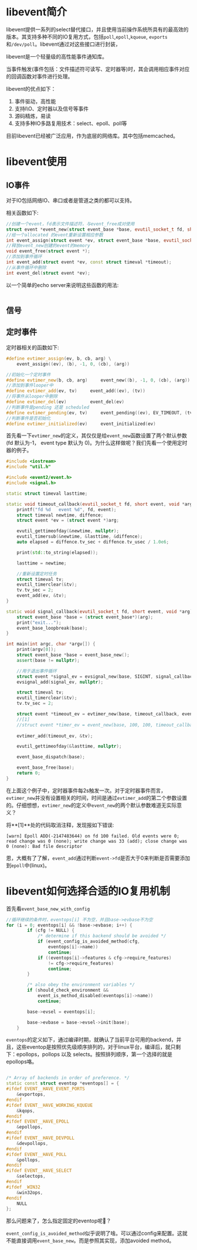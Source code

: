 # libevent简介



libevent提供一系列的select替代接口，并且使用当前操作系统所具有的最高效的版本。其支持多种不同的IO复用方式，包括`poll`,`epoll`,`kqueue`, `evports`和`/dev/poll`。libevent通过对这些接口进行封装，

libevent是一个轻量级的高性能事件通知库。

当事件触发(事件包括：文件描述符可读写、定时器等)时，其会调用相应事件对应的回调函数对事件进行处理。

libevent的优点如下：

1. 事件驱动，高性能
2. 支持I\O、定时器以及信号等事件
3. 源码精炼，易读
4. 支持多种IO多路复用技术：select、epoll、poll等

目前libevent已经被广泛应用，作为底层的网络库。其中包括memcached。

# libevent使用



## IO事件

对于IO包括网络IO、串口或者是管道之类的都可以支持。

相关函数如下:

```c++
//创建一个event，fd表示文件描述符，与event_free成对使用
struct event *event_new(struct event_base *base, evutil_socket_t fd, short events, 						event_callback_fn callback, void *callback_arg);
//给一个allocated 的event重新设置相应参数
int event_assign(struct event *ev, struct event_base *base, evutil_socket_t fd, short events, 				event_callback_fn callback, void *callback_arg);
//释放event_new创建的event的memory
void event_free(struct event *);
//添加到事件循环
int event_add(struct event *ev, const struct timeval *timeout);
//从事件循环中删除
int event_del(struct event *ev);
```



以一个简单的echo server来说明这些函数的用法:

```c++

```













## 信号







## 定时事件

定时器相关的函数如下:

```C++
#define evtimer_assign(ev, b, cb, arg) \
	event_assign((ev), (b), -1, 0, (cb), (arg))

//初始化一个定时事件
#define evtimer_new(b, cb, arg)		event_new((b), -1, 0, (cb), (arg))
//添加到事件looper中
#define evtimer_add(ev, tv)		event_add((ev), (tv))
//将事件从looper中删除
#define evtimer_del(ev)			event_del(ev)
//判断事件是pending 还是 scheduled
#define evtimer_pending(ev, tv)		event_pending((ev), EV_TIMEOUT, (tv))
//判断事件是否初始化
#define evtimer_initialized(ev)		event_initialized(ev)
```

首先看一下`evtimer_new`的定义，其仅仅是给`event_new`函数设置了两个默认参数(fd 默认为-1， event type 默认为 0)。为什么这样做呢？我们先看一个使用定时器的例子。

```c++
#include <iostream>
#include "util.h"

#include <event2/event.h>
#include <signal.h>

static struct timeval lasttime;

static void timeout_callback(evutil_socket_t fd, short event, void *arg) {
    printf("fd %d   event %d", fd, event);
    struct timeval newtime, diffence;
    struct event *ev = (struct event *)arg;

    evutil_gettimeofday(&newtime, nullptr);
    evutil_timersub(&newtime, &lasttime, &diffence);
    auto elapsed = diffence.tv_sec + diffence.tv_usec / 1.0e6;

    print(std::to_string(elapsed));

    lasttime = newtime;

    //重新设置定时任务
    struct timeval tv;
    evutil_timerclear(&tv);
    tv.tv_sec = 2;
    event_add(ev, &tv);
}

static void signal_callback(evutil_socket_t fd, short event, void *arg) {
    struct event_base *base = (struct event_base*)(arg);
    print("exit...");
    event_base_loopbreak(base);
}

int main(int argc, char *argv[]) {
    print(argv[0]);
    struct event_base *base = event_base_new();
    assert(base != nullptr);

    //用于退出事件循环
    struct event *signal_ev = evsignal_new(base, SIGINT, signal_callback, base);
    evsignal_add(signal_ev, nullptr);

    struct timeval tv;
    evutil_timerclear(&tv);
    tv.tv_sec = 2;

    struct event *timeout_ev = evtimer_new(base, timeout_callback, event_self_cbarg());
	//[1]
    //struct event *timer_ev = event_new(base, 100, 100, timeout_callback, event_self_cbarg());
    
    evtimer_add(timeout_ev, &tv);

    evutil_gettimeofday(&lasttime, nullptr);

    event_base_dispatch(base);

    event_base_free(base);
    return 0;
}
```

在上面这个例子中，定时器事件每2s触发一次。对于定时器事件而言，`evtimer_new`并没有设置相关的时间，时间是通过`evtimer_add`的第二个参数设置的。仔细想想，`evtimer_new`的定义中`event_new`的两个默认参数难道无实际意义？

将**[1]**处的代码取消注释，发现报如下错误:

```shell
[warn] Epoll ADD(-2147483644) on fd 100 failed. Old events were 0; read change was 0 (none); write change was 33 (add); close change was 0 (none): Bad file descriptor
```

恩，大概有了了解，`event_add`通过判断`event->fd`是否大于0来判断是否需要添加到`epoll`中(linux)。









# libevent如何选择合适的IO复用机制

首先看`event_base_new_with_config`

```c++
//循环继续的条件时，eventops[i] 不为空，并且base->evbase不为空
for (i = 0; eventops[i] && !base->evbase; i++) {
		if (cfg != NULL) {
			/* determine if this backend should be avoided */
			if (event_config_is_avoided_method(cfg,
				eventops[i]->name))
				continue;
			if ((eventops[i]->features & cfg->require_features)
			    != cfg->require_features)
				continue;
		}

		/* also obey the environment variables */
		if (should_check_environment &&
		    event_is_method_disabled(eventops[i]->name))
			continue;

		base->evsel = eventops[i];

		base->evbase = base->evsel->init(base);
	}
```

`eventops`的定义如下，通过编译时期，就确认了当前平台可用的backend，并且，这些eventop是按照优先级顺序排列的，对于linux平台，编译后，就只剩下：epollops，pollops 以及 selects。按照排列顺序，第一个选择的就是epollops咯。

```C++

/* Array of backends in order of preference. */
static const struct eventop *eventops[] = {
#ifdef EVENT__HAVE_EVENT_PORTS
	&evportops,
#endif
#ifdef EVENT__HAVE_WORKING_KQUEUE
	&kqops,
#endif
#ifdef EVENT__HAVE_EPOLL
	&epollops,
#endif
#ifdef EVENT__HAVE_DEVPOLL
	&devpollops,
#endif
#ifdef EVENT__HAVE_POLL
	&pollops,
#endif
#ifdef EVENT__HAVE_SELECT
	&selectops,
#endif
#ifdef _WIN32
	&win32ops,
#endif
	NULL
};
```

那么问题来了，怎么指定固定的eventop呢？

`event_config_is_avoided_method`似乎说明了啥。可以通过config来配置。这就不能直接调用`event_base_new`。而是参照其实现，添加avoided method。